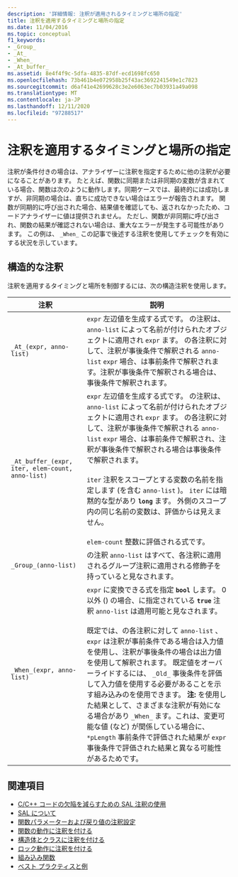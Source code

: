 ```yaml
---
description: '詳細情報: 注釈が適用されるタイミングと場所の指定'
title: 注釈を適用するタイミングと場所の指定
ms.date: 11/04/2016
ms.topic: conceptual
f1_keywords:
- _Group_
- _At_
- _When_
- _At_buffer_
ms.assetid: 8e4f4f9c-5dfa-4835-87df-ecd1698fc650
ms.openlocfilehash: 73b461b4e072958b25f43ac3692241549e1c7823
ms.sourcegitcommit: d6af41e42699628c3e2e6063ec7b03931a49a098
ms.translationtype: MT
ms.contentlocale: ja-JP
ms.lasthandoff: 12/11/2020
ms.locfileid: "97288517"
---
```

# <a name="specifying-when-and-where-an-annotation-applies"></a>注釈を適用するタイミングと場所の指定

注釈が条件付きの場合は、アナライザーに注釈を指定するために他の注釈が必要になることがあります。  たとえば、関数に同期または非同期の変数が含まれている場合、関数は次のように動作します。同期ケースでは、最終的には成功しますが、非同期の場合は、直ちに成功できない場合はエラーが報告されます。 関数が同期的に呼び出された場合、結果値を確認しても、返されなかったため、コードアナライザーに値は提供されません。  ただし、関数が非同期に呼び出され、関数の結果が確認されない場合は、重大なエラーが発生する可能性があります。 この例は、 `_When_` この記事で後述する注釈を使用してチェックを有効にする状況を示しています。

## <a name="structural-annotations"></a>構造的な注釈

注釈を適用するタイミングと場所を制御するには、次の構造注釈を使用します。

|注釈|説明|
|----------------|-----------------|
|`_At_(expr, anno-list)`|`expr` 左辺値を生成する式です。 の注釈は、 `anno-list` によって名前が付けられたオブジェクトに適用され `expr` ます。 の各注釈に対して、注釈が事後条件で解釈される `anno-list` `expr` 場合、は事前条件で解釈されます。注釈が事後条件で解釈される場合は、事後条件で解釈されます。|
|`_At_buffer_(expr, iter, elem-count, anno-list)`|`expr` 左辺値を生成する式です。 の注釈は、 `anno-list` によって名前が付けられたオブジェクトに適用され `expr` ます。 の各注釈に対して、注釈が事後条件で解釈される `anno-list` `expr` 場合、は事前条件で解釈され、注釈が事後条件で解釈される場合は事後条件で解釈されます。<br /><br /> `iter` 注釈をスコープとする変数の名前を指定します (を含む `anno-list` )。 `iter` には暗黙的な型があり **`long`** ます。 外側のスコープ内の同じ名前の変数は、評価からは見えません。<br /><br /> `elem-count` 整数に評価される式です。|
|`_Group_(anno-list)`|の注釈 `anno-list` はすべて、各注釈に適用されるグループ注釈に適用される修飾子を持っていると見なされます。|
|`_When_(expr, anno-list)`|`expr` に変換できる式を指定 **`bool`** します。 0以外 () の場合、に指定されている **`true`** 注釈 `anno-list` は適用可能と見なされます。<br /><br /> 既定では、の各注釈に対して `anno-list` 、 `expr` は注釈が事前条件である場合は入力値を使用し、注釈が事後条件の場合は出力値を使用して解釈されます。 既定値をオーバーライドするには、 `_Old_` 事後条件を評価して入力値を使用する必要があることを示す組み込みのを使用できます。 **注:**  を使用した結果として、さまざまな注釈が有効になる場合があり `_When_` ます。これは、変更可能な値 (など) が関係している場合に、 `*pLength` 事前条件で評価された結果が `expr` 事後条件で評価された結果と異なる可能性があるためです。|

## <a name="see-also"></a>関連項目

- [C/C++ コードの欠陥を減らすための SAL 注釈の使用](../code-quality/using-sal-annotations-to-reduce-c-cpp-code-defects.md)
- [SAL について](../code-quality/understanding-sal.md)
- [関数パラメーターおよび戻り値の注釈設定](../code-quality/annotating-function-parameters-and-return-values.md)
- [関数の動作に注釈を付ける](../code-quality/annotating-function-behavior.md)
- [構造体とクラスに注釈を付ける](../code-quality/annotating-structs-and-classes.md)
- [ロック動作に注釈を付ける](../code-quality/annotating-locking-behavior.md)
- [組み込み関数](../code-quality/intrinsic-functions.md)
- [ベスト プラクティスと例](../code-quality/best-practices-and-examples-sal.md)
